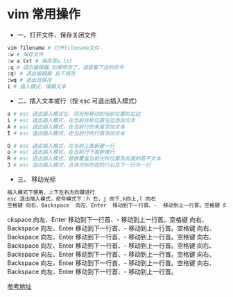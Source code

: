 # vim 常用操作

- 一、打开文件、保存关闭文件

```bash
vim filename # 打开filename文件
:w # 保存文件
:w a.txt # 保存至a.txt
:q # 退出编辑器,如果修改了，请查看下边的命令
:q! # 退出编辑器 且不保存
:wq # 退出且保存
i # 插入模式，编辑文本
```

- 二、插入文本或行（按 esc 可退出插入模式）

```bash
a # esc 退出插入模式在，将光标移动到当前位置的右边
i # esc 退出插入模式，在当前光标位置左边添加文本
A # esc 退出插入模式，在当前行的末尾添加文本
I # esc 退出插入模式，在当前行的行首添加文本

O # esc 退出插入模式，在当前上面新建一行
o # esc 退出插入模式，在当前行下面新建行
R # esc 退出插入模式，替换覆盖当前光标位置及后面的若干文本
J # esc 退出插入模式，合并光标所在的行以及下一行为一行
```

- 三、 移动光标

```bash
插入模式下使用，上下左右方向键进行
esc 退出插入模式，命令模式下：h 左，j 向下,k向上,l 向右
空格键 向右、Backspace  向左、Enter  移动到下一行首、-  移动到上一行首。空格键 向右、Backspace  向左、Enter  移动到下一行首、-  移动到上一行首。空格键 向右、Backspace  向左、Enter  移动到下一行首、-  移动到上一行首。空格键 向右、Backspace  向左、Enter  移动到下一行首、-  移动到上一行首。
```

ckspace 向左、Enter 移动到下一行首、- 移动到上一行首。空格键 向右、Backspace 向左、Enter 移动到下一行首、- 移动到上一行首。空格键 向右、Backspace 向左、Enter 移动到下一行首、- 移动到上一行首。空格键 向右、Backspace 向左、Enter 移动到下一行首、- 移动到上一行首。空格键 向右、Backspace 向左、Enter 移动到下一行首、- 移动到上一行首。空格键 向右、Backspace 向左、Enter 移动到下一行首、- 移动到上一行首。空格键 向右、Backspace 向左、Enter 移动到下一行首、- 移动到上一行首。

[参考地址](http://www.atool.org/vim.php)
